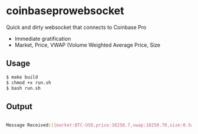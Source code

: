# coinbaseprowebsocket
Quick and dirty websocket that connects to Coinbase Pro

- Immediate gratification
- Market, Price, VWAP (Volume Weighted Average Price, Size

## Usage
```sh
$ make build
$ chmod +x run.sh
$ bash run.sh
```

## Output

```sh

Message Received:[{market:BTC-USD,price:18250.7,vwap:18250.70,size:0.54801177}]   

```
